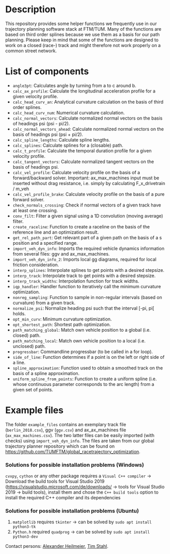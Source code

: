 # Description
This repository provides some helper functions we frequently use in our trajectory planning software stack at FTM/TUM.
Many of the functions are based on third order splines because we use them as a basis for our path planning.
Please keep in mind that some of the functions are designed to work on a closed (race-) track and might therefore
not work properly on a common street network.

# List of components
* `angle3pt`: Calculates angle by turning from a to c around b.
* `calc_ax_profile`: Calculate the longitudinal acceleration profile for a given velocity profile.
* `calc_head_curv_an`: Analytical curvature calculation on the basis of third order splines.
* `calc_head_curv_num`: Numerical curvature calculation.
* `calc_normal_vectors`: Calculate normalized normal vectors on the basis of headings psi (psi - pi/2).
* `calc_normal_vectors_ahead`: Calculate normalized normal vectors on the basis of headings psi (psi + pi/2).
* `calc_spline_lengths`: Calculate spline lengths.
* `calc_splines`: Calculate splines for a (closable) path.
* `calc_t_profile`: Calculate the temporal duration profile for a given velocity profile.
* `calc_tangent_vectors`: Calculate normalized tangent vectors on the basis of headings psi.
* `calc_vel_profile`: Calculate velocity profile on the basis of a forward/backward solver. Important: ax_max_machines
input must be inserted without drag resistance, i.e. simply by calculating F_x_drivetrain / m_veh
* `calc_vel_profile_brake`: Calculate velocity profile on the basis of a pure forward solver.
* `check_normals_crossing`: Check if normal vectors of a given track have at least one crossing.
* `conv_filt`: Filter a given signal using a 1D convolution (moving average) filter.
* `create_raceline`: Function to create a raceline on the basis of the reference line and an optimization result.
* `get_rel_path_part`: Get relevant part of a given path on the basis of a s position and a specified range.
* `import_veh_dyn_info`: Imports the required vehicle dynamics information from several files: ggv and ax_max_machines.
* `import_veh_dyn_info_2`: Imports local gg diagrams, required for local friction consideration.
* `interp_splines`: Interpolate splines to get points with a desired stepsize.
* `interp_track`: Interpolate track to get points with a desired stepsize.
* `interp_track_widths`: Interpolation function for track widths.
* `iqp_handler`: Handler function to iteratively call the minimum curvature optimization.
* `nonreg_sampling`: Function to sample in non-regular intervals (based on curvature) from a given track.
* `normalize_psi`: Normalize heading psi such that the interval [-pi, pi[ holds.
* `opt_min_curv`: Minimum curvature optimization.
* `opt_shortest_path`: Shortest path optimization.
* `path_matching_global`: Match own vehicle position to a global (i.e. closed) path.
* `path_matching_local`: Match own vehicle position to a local (i.e. unclosed) path.
* `progressbar`: Commandline progressbar (to be called in a for loop).
* `side_of_line`: Function determines if a point is on the left or right side of a line.
* `spline_approximation`: Function used to obtain a smoothed track on the basis of a spline approximation.
* `uniform_spline_from_points`: Function to create a uniform spline (i.e. whose
  continuous parameter corresponds to the arc length) from a given set of points.

# Example files
The folder `example_files` contains an exemplary track file (`berlin_2018.csv`), ggv (`ggv.csv`) and ax_ax_machines file
(`ax_max_machines.csv`). The two latter files can be easily imported (with checks) using `import_veh_dyn_info`. The
files are taken from our global trajectory planner repository which can be found on
https://github.com/TUMFTM/global_racetrajectory_optimization.

### Solutions for possible installation problems (Windows)
`cvxpy`, `cython` or any other package requires a `Visual C++ compiler` -> Download the build tools for Visual Studio
2019 (https://visualstudio.microsoft.com/de/downloads/ -> tools for Visual Studio 2019 -> build tools), install them and
chose the `C++ build tools` option to install the required C++ compiler and its dependencies

### Solutions for possible installation problems (Ubuntu)
1. `matplotlib` requires `tkinter` -> can be solved by `sudo apt install python3-tk`
2. `Python.h` required `quadprog` -> can be solved by `sudo apt install python3-dev`

Contact persons: [Alexander Heilmeier](mailto:alexander.heilmeier@tum.de), [Tim Stahl](mailto:stahl@ftm.mw.tum.de).
